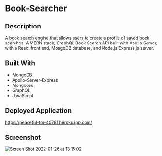 # Book-Searcher

## Description
A book search engine that allows users to create a profile of saved book searches.
A MERN stack, GraphQL Book Search API built with Apollo Server, with a React front end, MongoDB database, and Node.js/Express.js server.

## Built With

* MongoDB
* Apollo-Server-Express
* Mongoose
* GraphQL
* JavaScript
## Deployed Application

https://peaceful-tor-40781.herokuapp.com/

## Screenshot

![Screen Shot 2022-01-26 at 13 15 02](https://user-images.githubusercontent.com/39717428/151239960-459efc35-3b31-4d0d-be4f-05b0ce094853.png)
